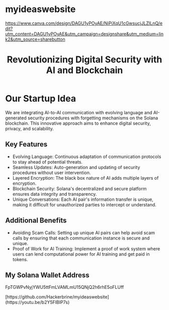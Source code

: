 # myideaswebsite
https://www.canva.com/design/DAGU1yPOyAE/NiPiXqU1cGwsucjJLZILnQ/edit?utm_content=DAGU1yPOyAE&utm_campaign=designshare&utm_medium=link2&utm_source=sharebutton
<!DOCTYPE html>
<html lang="en">

</head>
<body>
    <header>
        <div class="container">
            <h1>Revolutionizing Digital Security with AI and Blockchain</h1>
        </div>
    </header>
    <div class="container main">
        <h1>Our Startup Idea</h1>
        <p>We are integrating AI-to-AI communication with evolving language and AI-generated security procedures with forgetting mechanisms on the Solana blockchain. This innovative approach aims to enhance digital security, privacy, and scalability.</p>
        <h2>Key Features</h2>
        <ul>
            <li>Evolving Language: Continuous adaptation of communication protocols to stay ahead of potential threats.</li>
            <li>Seamless Updates: Auto-generation and updating of security procedures without user intervention.</li>
            <li>Layered Encryption: The black box nature of AI adds multiple layers of encryption.</li>
            <li>Blockchain Security: Solana's decentralized and secure platform ensures data integrity and transparency.</li>
            <li>Unique Conversations: Each AI pair's information transfer is unique, making it difficult for unauthorized parties to intercept or understand.</li>
        </ul>
        <h2>Additional Benefits</h2>
        <ul>
            <li>Avoiding Scam Calls: Setting up unique AI pairs can help avoid scam calls by ensuring that each communication instance is secure and unique.</li>
            <li>Proof of Work for AI Training: Implement a proof of work system where users can lend computational power for AI training and get paid in tokens.</li>
        </ul>
        <div class="wallet-section">
            <h2>My Solana Wallet Address</h2>
            <p id="walletAddress">FpTGWPvNyjYWU5ttFmLVAMLmU15QNjQ2h6rhE5oFLUff</p>
        </div>
    </div>
</body>
</html>
[https://github.com/Hackerbrine/myideaswebsite](https://youtu.be/b2Y5FIBIP7s)
